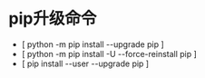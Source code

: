 # pip升级命令
* [ python -m pip install --upgrade pip ]
* [ python -m pip install -U --force-reinstall pip ]  
* [ pip install --user --upgrade pip ]
 
